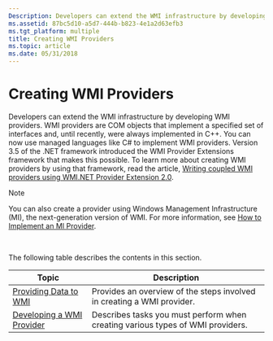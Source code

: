```yaml
---
Description: Developers can extend the WMI infrastructure by developing WMI providers.
ms.assetid: 87bc5d10-a5d7-444b-b823-4e1a2d63efb3
ms.tgt_platform: multiple
title: Creating WMI Providers
ms.topic: article
ms.date: 05/31/2018
---
```


# Creating WMI Providers

Developers can extend the WMI infrastructure by developing WMI providers. WMI providers are COM objects that implement a specified set of interfaces and, until recently, were always implemented in C++. You can now use managed languages like C# to implement WMI providers. Version 3.5 of the .NET framework introduced the WMI Provider Extensions framework that makes this possible. To learn more about creating WMI providers by using that framework, read the article, [Writing coupled WMI providers using WMI.NET Provider Extension 2.0](https://go.microsoft.com/fwlink/p/?linkid=119591).

> [!Note]  
> You can also create a provider using Windows Management Infrastructure (MI), the next-generation version of WMI. For more information, see [How to Implement an MI Provider](https://docs.microsoft.com/previous-versions/windows/desktop/wmi_v2/how-to-implement-an-mi-provider).

 

The following table describes the contents in this section.



| Topic                                                      | Description                                                                    |
|------------------------------------------------------------|--------------------------------------------------------------------------------|
| [Providing Data to WMI](providing-data-to-wmi.md)         | Provides an overview of the steps involved in creating a WMI provider.         |
| [Developing a WMI Provider](developing-a-wmi-provider.md) | Describes tasks you must perform when creating various types of WMI providers. |



 

 

 



